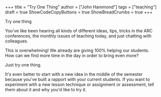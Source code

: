 +++
title = "Try One Thing"
author = ["John Hammond"]
tags = ["teaching"]
draft = true
ShowCodeCopyButtons = true
ShowBreadCrumbs = true
+++

Try one thing

You've like been hearing all kinds of different ideas, tips, tricks in the ARC conferences, the monthly issues of teaching today, and just chatting with colleagues. 

This is overwhelming! We already are giving 100% helping our students. How can we find more time in the day in order to bring even more? 

Just try one thing. 

It's even better to start with a new idea in the middle of the semester because you've built a rapport with your current students. If you want to experiment with a new lesson technique or assignment or assessment, tell them about it and why you'd like to try it. 